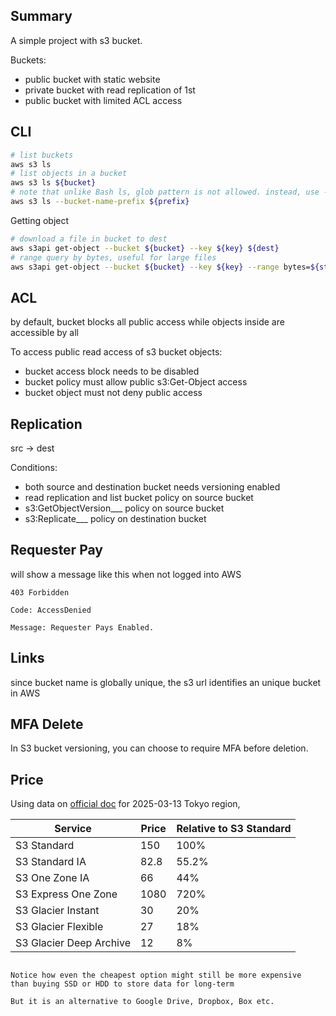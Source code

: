 ## Summary

A simple project with s3 bucket.

Buckets:
- public bucket with static website
- private bucket with read replication of 1st
- public bucket with limited ACL access

## CLI

```sh
# list buckets
aws s3 ls
# list objects in a bucket
aws s3 ls ${bucket}
# note that unlike Bash ls, glob pattern is not allowed. instead, use --bucket-name-prefix to filter
aws s3 ls --bucket-name-prefix ${prefix}
```

Getting object
```sh
# download a file in bucket to dest
aws s3api get-object --bucket ${bucket} --key ${key} ${dest}
# range query by bytes, useful for large files
aws s3api get-object --bucket ${bucket} --key ${key} --range bytes=${start}-${end} ${dest}
```

## ACL

by default, bucket blocks all public access while objects inside are accessible by all

To access public read access of s3 bucket objects:
- bucket access block needs to be disabled
- bucket policy must allow public s3:Get-Object access
- bucket object must not deny public access

## Replication

src -> dest

Conditions:
- both source and destination bucket needs versioning enabled
- read replication and list bucket policy on source bucket
- s3:GetObjectVersion___ policy on source bucket
- s3:Replicate___ policy on destination bucket

## Requester Pay

will show a message like this when not logged into AWS
```
403 Forbidden

Code: AccessDenied

Message: Requester Pays Enabled.
```

## Links

since bucket name is globally unique, the s3 url identifies an unique bucket in AWS

## MFA Delete

In S3 bucket versioning, you can choose to require MFA before deletion.

## Price

Using data on [official doc](https://aws.amazon.com/s3/pricing/) for 2025-03-13 Tokyo region,

| Service                 | Price | Relative to S3 Standard |
|-------------------------|-------|-------------------------|
| S3 Standard             | 150   | 100%                    |
| S3 Standard IA          | 82.8  | 55.2%                   |
| S3 One Zone IA          | 66    | 44%                     |
| S3 Express One Zone     | 1080  | 720%                    |
| S3 Glacier Instant      | 30    | 20%                     |
| S3 Glacier Flexible     | 27    | 18%                     |
| S3 Glacier Deep Archive | 12    | 8%                      |

```

Notice how even the cheapest option might still be more expensive
than buying SSD or HDD to store data for long-term

But it is an alternative to Google Drive, Dropbox, Box etc.
